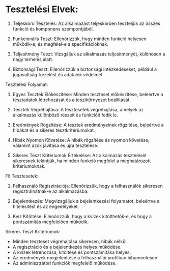 # Tesztelési Elvek:

1. Teljeskörű Tesztelés: Az alkalmazást teljeskörűen teszteljük az összes funkció és komponens szempontjából.

2. Funkcionális Teszt: Ellenőrizzük, hogy minden funkció helyesen működik-e, és megfelel-e a specifikációknak.

3. Teljesítmény Teszt: Vizsgáljuk az alkalmazás teljesítményét, különösen a nagy terhelés alatt.

4. Biztonsági Teszt: Ellenőrizzük a biztonsági intézkedéseket, például a jogosultság-kezelést és adataink védelmét.

Tesztelési Folyamat:

1. Egyes Tesztek Előkészítése: Minden teszteset előkészítése, beleértve a tesztadatok létrehozását és a tesztkörnyezet beállítását.

2. Tesztek Végrehajtása: A tesztesetek végrehajtása, amelyek az alkalmazás különböző részeit és funkcióit fedik le.

3. Eredmények Rögzítése: A tesztek eredményeinek rögzítése, beleértve a hibákat és a sikeres tesztkritériumokat.

4. Hibák Nyomon Követése: A hibák rögzítése és nyomon követése, valamint azok javítása és újra tesztelése.

5. Sikeres Teszt Kritériumok Értékelése: Az alkalmazás tesztelését sikeresnek tekintjük, ha minden funkció megfelel a meghatározott kritériumoknak.

Fő Tesztesetek:

1. Felhasználó Regisztrációja: Ellenőrizzük, hogy a felhasználók sikeresen regisztrálhatnak-e az alkalmazásba.

2. Bejelentkezés: Megvizsgáljuk a bejelentkezési folyamatot, beleértve a hitelesítést és az engedélyeket.

3. Kvíz Kitöltése: Ellenőrizzük, hogy a kvízek kitölthetők-e, és hogy a pontszámítás megfelelően működik.

Sikeres Teszt Kritériumok:

- Minden teszteset végrehajtása sikeresen, hibák nélkül.
- A regisztráció és a bejelentkezés helyes működése.
- A kvízek létrehozása, kitöltése és pontszámítása helyes.
- Az eredmények megjelenítése a felhasználói profilban hibamentesen.
- Az adminisztrátori funkciók megfelelő működése.
